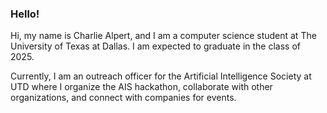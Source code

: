 ### Hello!

<!--
**charliealpert/charliealpert** is a ✨ _special_ ✨ repository because its `README.md` (this file) appears on your GitHub profile.

Here are some ideas to get you started:

- 🔭 I’m currently working on ...
- 🌱 I’m currently learning ...
- 👯 I’m looking to collaborate on ...
- 🤔 I’m looking for help with ...
- 💬 Ask me about ...
- 📫 How to reach me: ...
- 😄 Pronouns: ...
- ⚡ Fun fact: ...
-->

Hi, my name is Charlie Alpert, and I am a computer science student at The University of Texas at Dallas. I am expected to graduate in the class of 2025.

Currently, I am an outreach officer for the Artificial Intelligence Society at UTD where I organize the AIS hackathon, collaborate with other organizations, and connect with companies for events.
